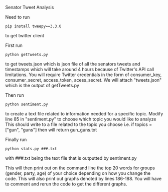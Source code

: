 Senator Tweet Analysis

Need to run
```
pip install tweepy==3.3.0
```
to get twitter client

First run 
```
python getTweets.py
```
to get tweets.json which is json file of all the senators tweets and timestamps which will take around 4 hours because of Twitter's API call limitations. You will require Twitter credentials in the form of consumer_key, consumer_secret, access_token, acess_secret. We will attach "tweets.json" which is the output of getTweets.py

Then run
```
python sentiment.py
```
to create a text file related to information needed for a specific topic.
Modify line 85 in "sentiment.py" to choose which topic you would like to analyze
This should write to a file related to the topic you choose i.e. if topics = ["gun", "guns"] then will return gun_guns.txt

Finally run
```
python stats.py ###.txt
```
with ###.txt being the text file that is outputted by sentiment.py

This will then print out on the command line the top 20 words for groups (gender, party, age) of your choice depending on how you change the code. This will also print out graphs denoted by lines 186-188. You will have to comment and rerun the code to get the different graphs.